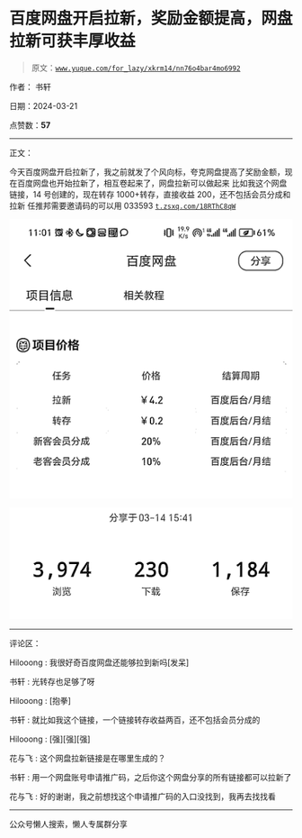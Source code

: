 # 百度网盘开启拉新，奖励金额提高，网盘拉新可获丰厚收益

> 原文：[`www.yuque.com/for_lazy/xkrm14/nn76o4bar4mo6992`](https://www.yuque.com/for_lazy/xkrm14/nn76o4bar4mo6992)

作者： 书轩

日期：2024-03-21

点赞数：**57**

* * *

正文：

今天百度网盘开启拉新了，我之前就发了个风向标，夸克网盘提高了奖励金额，现在百度网盘也开始拉新了，相互卷起来了，网盘拉新可以做起来
比如我这个网盘链接，14 号创建的，现在转存 1000+转存，直接收益 200，还不包括会员分成和拉新 任推邦需要邀请码的可以用 033593
[`t.zsxq.com/18RThC8qW`](https://t.zsxq.com/18RThC8qW)

![](img/575819743e1c9934a4208ccbb4eb57f6.png)

![](img/cbf05222fd55b88c1265e8996b0cd2ad.png)

* * *

评论区：

Hilooong : 我很好奇百度网盘还能够拉到新吗[发呆]

书轩 : 光转存也足够了呀

Hilooong : [抱拳]

书轩 : 就比如我这个链接，一个链接转存收益两百，还不包括会员分成的

Hilooong : [强][强][强]

花与飞 : 这个网盘拉新链接是在哪里生成的？

书轩 : 用一个网盘账号申请推广码，之后你这个网盘分享的所有链接都可以拉新了

花与飞 : 好的谢谢，我之前想找这个申请推广码的入口没找到，我再去找找看

* * *

公众号懒人搜索，懒人专属群分享